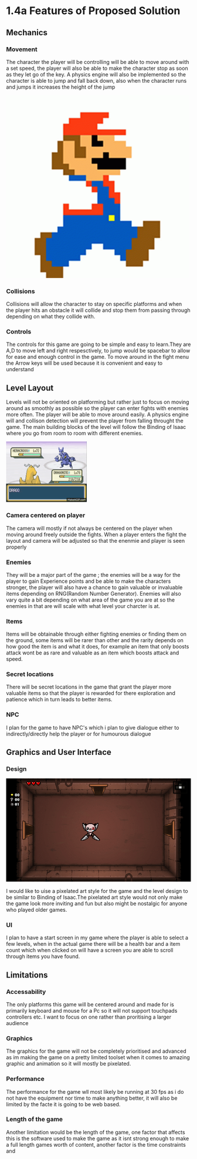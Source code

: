 # 1.4a Features of Proposed Solution

## Mechanics

### Movement

The character the player will be controlling will be able to move around with a set speed, the player will also be able to make the character stop as soon as they let go of the key. A physics engine will also be implemented so the character is able to jump and fall back down, also when the character runs and jumps it increases the height of the jump

![](../.gitbook/assets/mario-run.gif)

### Collisions

Collisions will allow the character to stay on specific platforms and when the player hits an obstacle it will collide and stop them from passing through depending on what they collide with.

### Controls

The controls for this game are going to be simple and easy to learn.They are A,D  to move left and right respesctively, to jump would be spacebar to allow for ease and enough control in the game. To move around in the fight menu the Arrow keys will be used because it is convenient and easy to understand



## Level Layout

Levels will not be oriented on platforming but rather just to focus on moving around as smoothly as possible so the player can enter fights with enemies more often. The player will be able to move  around easily. A physics engine will and collison detection will prevent the player from falling throught the game. The main building blocks of the level will follow the Binding of Isaac where you go from room to room with different enemies.

![](../.gitbook/assets/pokemon-fire-red.gif)

### Camera centered on player

The camera will mostly if not always be centered on the player when moving around freely outside the fights. When a player enters the fight the layout and camera will be adjusted so that the enenmie and player is seen properly&#x20;

### Enemies&#x20;

They will be a major part of the game ; the enemies will be a way for the player to gain Experience points and be able to make the characters stronger, the player will also have a chance to gain valuable or invaluable items depending on RNG(Random Number Generator). Enemies will also vary quite a bit depending on what area of the game you are at so the enemies in that are will scale with what level your charcter is at.

### Items&#x20;

Items will be obtainable through either fighting enemies or finding them on the ground, some items will be rarer than other and the rarity depends on how good the item is and what it does, for example an item that only boosts attack wont be as rare and valuable as an item which boosts attack and speed.

### Secret locations

There will be secret locations in the game that grant the player more valuable items so that the player is rewarded for there exploration and patience which in turn leads to better items.&#x20;

### NPC

I plan for the game to have NPC's which i plan to give dialogue either to indirectly/directly help the player or for humourous dialogue

## &#x20;  Graphics and User Interface

### Design

&#x20;                                                                                                                         &#x20;

![](../.gitbook/assets/jeRq6Jw.gif)

I would like to uise a pixelated art style for the game and the level design to be similar to Binding of Isaac.The pixelated art style would not only make the game look more inviting and fun but also might be nostalgic for anyone who played older games.&#x20;

### UI

I plan to have a start screen in my game where the player is able to select a few levels, when in the actual game there will be a health bar and a item count which when clicked on will have a screen you are able to scroll through items you have found.                                                                                                                                               &#x20;

## Limitations

### Accessability

The only platforms this game will be centered around and made for is primarily keyboard and mouse for a Pc so it will not support touchpads controllers etc. I want to focus on one rather than proritising a larger audience&#x20;

### Graphics&#x20;

The graphics for the game will not be completely prioritised and advanced as im making the game on a pretty limited toolset when it comes to amazing graphic and animation so it will mostly be pixelated.

### Performance

The performance for the game wll most likely be running at 30 fps as i do not have the equipment nor time to make anything better, it will also be limited by the facte it is going to be web based.

####

### Length of the game

Another limitation would be the length of the game, one factor that affects this is the software used to make the game as it isnt strong enough to make a full length games worth of content, another factor is the time constraints and&#x20;

